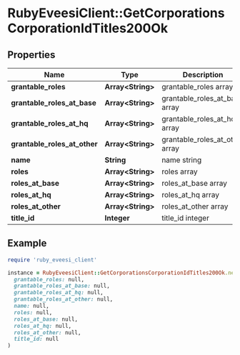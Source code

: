 # RubyEveesiClient::GetCorporationsCorporationIdTitles200Ok

## Properties

| Name | Type | Description | Notes |
| ---- | ---- | ----------- | ----- |
| **grantable_roles** | **Array&lt;String&gt;** | grantable_roles array | [optional] |
| **grantable_roles_at_base** | **Array&lt;String&gt;** | grantable_roles_at_base array | [optional] |
| **grantable_roles_at_hq** | **Array&lt;String&gt;** | grantable_roles_at_hq array | [optional] |
| **grantable_roles_at_other** | **Array&lt;String&gt;** | grantable_roles_at_other array | [optional] |
| **name** | **String** | name string | [optional] |
| **roles** | **Array&lt;String&gt;** | roles array | [optional] |
| **roles_at_base** | **Array&lt;String&gt;** | roles_at_base array | [optional] |
| **roles_at_hq** | **Array&lt;String&gt;** | roles_at_hq array | [optional] |
| **roles_at_other** | **Array&lt;String&gt;** | roles_at_other array | [optional] |
| **title_id** | **Integer** | title_id integer | [optional] |

## Example

```ruby
require 'ruby_eveesi_client'

instance = RubyEveesiClient::GetCorporationsCorporationIdTitles200Ok.new(
  grantable_roles: null,
  grantable_roles_at_base: null,
  grantable_roles_at_hq: null,
  grantable_roles_at_other: null,
  name: null,
  roles: null,
  roles_at_base: null,
  roles_at_hq: null,
  roles_at_other: null,
  title_id: null
)
```

